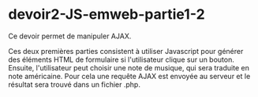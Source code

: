 # devoir2-JS-emweb-partie1-2
Ce devoir permet de manipuler AJAX.

Ces deux premières parties consistent à utiliser Javascript pour générer des éléments HTML de formulaire si l'utilisateur clique sur un
bouton.
Ensuite, l'utilisateur peut choisir une note de musique, qui sera traduite en note américaine. Pour cela une requête AJAX est envoyée 
au serveur et le résultat sera trouvé dans un fichier .php. 
